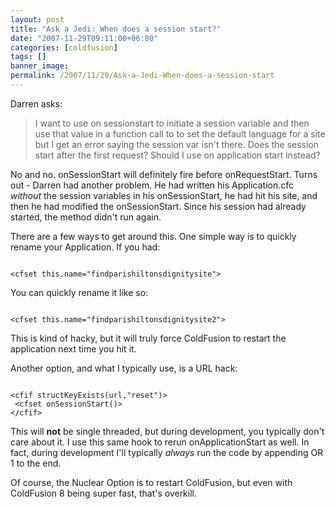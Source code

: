 ```yaml
---
layout: post
title: "Ask a Jedi: When does a session start?"
date: "2007-11-29T09:11:00+06:00"
categories: [coldfusion]
tags: []
banner_image: 
permalink: /2007/11/29/Ask-a-Jedi-When-does-a-session-start
---
```


Darren asks:

<blockquote>
<p>
I want to use on sessionstart to initiate a session variable and then use that value in a function call to to set the default language for a site but I get an error saying the session var isn't there. Does the session start after the first request? Should I use on application start instead?
</p>
</blockquote>

No and no. onSessionStart will definitely fire before onRequestStart. Turns out - Darren had another problem. He had written his Application.cfc <i>without</i> the session variables in his onSessionStart, he had hit his site, and then he had modified the onSessionStart. Since his session had already started, the method didn't run again.

There are a few ways to get around this. One simple way is to quickly rename your Application. If you had:

<code>
&lt;cfset this.name="findparishiltonsdignitysite"&gt;
</code>

You can quickly rename it like so:

<code>
&lt;cfset this.name="findparishiltonsdignitysite2"&gt;
</code>

This is kind of hacky, but it will truly force ColdFusion to restart the application next time you hit it.

Another option, and what I typically use, is a URL hack:

<code>
&lt;cfif structKeyExists(url,"reset")&gt;
 &lt;cfset onSessionStart()&gt;
&lt;/cfif&gt;
</code>

This will <b>not</b> be single threaded, but during development, you typically don't care about it. I use this same hook to rerun onApplicationStart as well. In fact, during development I'll typically <i>always</i> run the code by appending OR 1 to the end.

Of course, the Nuclear Option is to restart ColdFusion, but even with ColdFusion 8 being super fast, that's overkill.